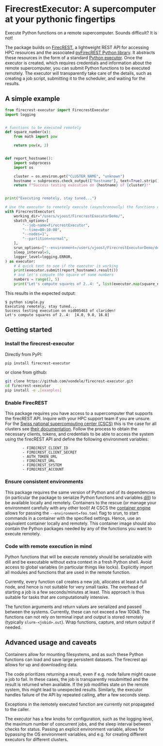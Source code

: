 # FirecrestExecutor: A supercomputer at your pythonic fingertips

Execute Python functions on a remote supercomputer. Sounds difficult? It is
not!

The package builds on
[FirecREST](https://eth-cscs.github.io/firecrest-v2/#firecrest-v2), a
lightweight REST API for accessing HPC resources and the associated
[pyFirecREST Python library](https://github.com/eth-cscs/pyfirecrest). It
abstracts these resources in the form of a standard [Python
executor](https://docs.python.org/3/library/concurrent.futures.html#executor-objects§).
Once the executor is created, which requires credentials and information about
the remote supercomputer, you can submit Python functions to be executed
remotely. The executor will transparently take care of the details, such as
creating a job script, submitting it to the scheduler, and waiting for the
results.

## A simple example

```python
from firecrest-executor import FirecrestExecutor
import logging


# functions to be executed remotely
def square_number(x):
    from math import pow

    return pow(x, 2)


def report_hostname():
    import subprocess
    import os

    cluster = os.environ.get("CLUSTER_NAME", "unknown")
    hostname = subprocess.check_output(["hostname"], text=True).strip()
    return f"Success testing execution on {hostname} of {cluster}!"


print("Executing remotely, stay tuned...")

# Use the executor to remotely execute (asynchronously) the functions defined above.
with FirecrestExecutor(
    working_dir="/users/vjoost/FirecrestExecutorDemo/",
    sbatch_options=[
        "--job-name=FirecrestExecutor",
        "--time=00:10:00",
        "--nodes=1",
        "--partition=normal",
    ],
    srun_options=["--environment=/users/vjoost/FirecrestExecutorDemo/demo.toml"],
    sleep_interval=5,
    logger_level=logging.ERROR,
) as executor:
    # A quick test to see if the executor is working
    print(executor.submit(report_hostname).result())
    # and let's compute the square of some numbers
    numbers = range(2, 5)
    print("Let's compute squares of 2..4: ", list(executor.map(square_number, numbers)))
```

This results in the expected output:

```text
$ python simple.py 
Executing remotely, stay tuned...
Success testing execution on nid005463 of clariden!
Let's compute squares of 2..4:  [4.0, 9.0, 16.0]
```

## Getting started

### Install the firecrest-executor

Directly from PyPI:

```bash
pip install firecrest-executor
```

or clone from github:

```bash
git clone https://github.com/vondele/firecrest-executor.git
cd firecrest-executor
pip install -e .[examples]
```

### Enable FirecREST

This package requires you have access to a supercomputer that supports the
firecREST API. Inquire with your HPC support team if you are unsure. For the
[Swiss national supercomputing center (CSCS)](https://www.cscs.ch/) this is
the case for all clusters see [their
documentation](https://docs.cscs.ch/services/firecrest/). Follow the process to
obtain the necessary clients, tokens, and credentials to be able to access the
system using the firecREST API and define the following environment variables:

```text
        - FIRECREST_CLIENT_ID
        - FIRECREST_CLIENT_SECRET
        - AUTH_TOKEN_URL
        - FIRECREST_URL
        - FIRECREST_SYSTEM
        - FIRECREST_ACCOUNT
```

### Ensure consistent environments

This package requires the same version of Python and of its dependencies (in
particular the package to serialize Python functions and variables
[dill](https://pypi.org/project/dill/)) to be available locally and remotely.
Containers to the rescue (or manage your environment carefully with any other
tool)! At CSCS the [container
engine](https://docs.cscs.ch/software/container-engine/) allows for passing the
`--environment=foo.toml` flag to srun, to start commands in a container with
the specified settings. Hence, use an equivalent container locally and
remotely. This container image should also contain the Python packages needed
by any of the functions you want to execute remotely.

### Code with remote execution in mind

Python functions that will be execute remotely should be serializable with dill
and be executable without extra context in a fresh Python shell. Avoid access
to global variables (in particular things like locks). Explicitly import all
modules and functions that are used in the remote function.

Currently, every function call creates a new job, allocates at least a full
node, and hence is not suitable for very small tasks. The overhead of starting
a job is a few seconds/minutes at least. This approach is thus suitable for
tasks that are computationally intensive.

The function arguments and return values are serialized and passed between the
systems. Currently, these can not exceed a few 100kB. The functions can not
rely on terminal input and output is stored remotely (typically
`slurm-<jobid>.out`). Wrap functions, capture, and return output if needed.

## Advanced usage and caveats

Containers allow for mounting filesystems, and as such these Python functions
can load and save large persistent datasets. The firecrest api allows for up and
downloading data.

The code prioritizes returning a result, even if e.g. node failure might cause
a job to fail. In these cases, the job is transparently resubmitted and the
result is returned when available. If the job modifies state on the remote
system, this might lead to unexpected results. Similarly, the executor handles
failure of the API by repeated calling, after a few seconds sleep.

Exceptions in the remotely executed function are currently not propagated to
the caller.

The executor has a few knobs for configuration, such as the logging level, the
maximum number of concurrent jobs, and the sleep interval between checks for
status. Passing an explicit environment variable, allows for bypassing the OS
environment variables, and e.g. for creating different executors for different
clusters.
